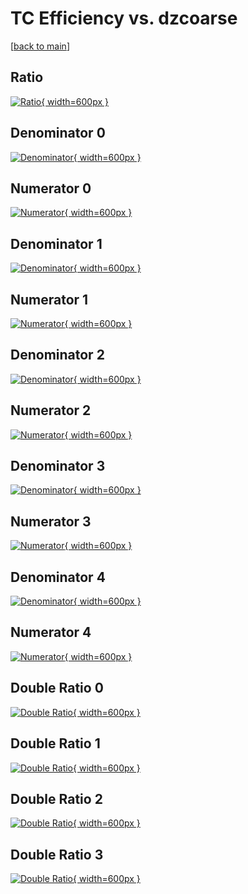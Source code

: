 # TC Efficiency vs. dzcoarse

[[back to main](./)]



## Ratio

[![Ratio](../mtv/var/TC_vtr_321_-1_eff_dzcoarse.png){ width=600px }](../mtv/var/TC_vtr_321_-1_eff_dzcoarse.pdf)

## Denominator 0

[![Denominator](../mtv/den/TC_vtr_321_-1_eff_dzcoarse_den0.png){ width=600px }](../mtv/den/TC_vtr_321_-1_eff_dzcoarse_den0.pdf)

## Numerator 0

[![Numerator](../mtv/num/TC_vtr_321_-1_eff_dzcoarse_num0.png){ width=600px }](../mtv/num/TC_vtr_321_-1_eff_dzcoarse_num0.pdf)

## Denominator 1

[![Denominator](../mtv/den/TC_vtr_321_-1_eff_dzcoarse_den1.png){ width=600px }](../mtv/den/TC_vtr_321_-1_eff_dzcoarse_den1.pdf)

## Numerator 1

[![Numerator](../mtv/num/TC_vtr_321_-1_eff_dzcoarse_num1.png){ width=600px }](../mtv/num/TC_vtr_321_-1_eff_dzcoarse_num1.pdf)

## Denominator 2

[![Denominator](../mtv/den/TC_vtr_321_-1_eff_dzcoarse_den2.png){ width=600px }](../mtv/den/TC_vtr_321_-1_eff_dzcoarse_den2.pdf)

## Numerator 2

[![Numerator](../mtv/num/TC_vtr_321_-1_eff_dzcoarse_num2.png){ width=600px }](../mtv/num/TC_vtr_321_-1_eff_dzcoarse_num2.pdf)

## Denominator 3

[![Denominator](../mtv/den/TC_vtr_321_-1_eff_dzcoarse_den3.png){ width=600px }](../mtv/den/TC_vtr_321_-1_eff_dzcoarse_den3.pdf)

## Numerator 3

[![Numerator](../mtv/num/TC_vtr_321_-1_eff_dzcoarse_num3.png){ width=600px }](../mtv/num/TC_vtr_321_-1_eff_dzcoarse_num3.pdf)

## Denominator 4

[![Denominator](../mtv/den/TC_vtr_321_-1_eff_dzcoarse_den4.png){ width=600px }](../mtv/den/TC_vtr_321_-1_eff_dzcoarse_den4.pdf)

## Numerator 4

[![Numerator](../mtv/num/TC_vtr_321_-1_eff_dzcoarse_num4.png){ width=600px }](../mtv/num/TC_vtr_321_-1_eff_dzcoarse_num4.pdf)

## Double Ratio 0

[![Double Ratio](../mtv/ratio/TC_vtr_321_-1_eff_dzcoarse_ratio0.png){ width=600px }](../mtv/ratio/TC_vtr_321_-1_eff_dzcoarse_ratio0.pdf)

## Double Ratio 1

[![Double Ratio](../mtv/ratio/TC_vtr_321_-1_eff_dzcoarse_ratio1.png){ width=600px }](../mtv/ratio/TC_vtr_321_-1_eff_dzcoarse_ratio1.pdf)

## Double Ratio 2

[![Double Ratio](../mtv/ratio/TC_vtr_321_-1_eff_dzcoarse_ratio2.png){ width=600px }](../mtv/ratio/TC_vtr_321_-1_eff_dzcoarse_ratio2.pdf)

## Double Ratio 3

[![Double Ratio](../mtv/ratio/TC_vtr_321_-1_eff_dzcoarse_ratio3.png){ width=600px }](../mtv/ratio/TC_vtr_321_-1_eff_dzcoarse_ratio3.pdf)

